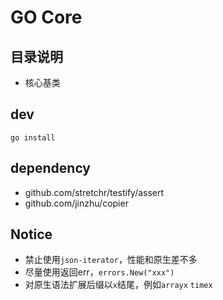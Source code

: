 # GO Core

## 目录说明

- 核心基类

## dev

````
go install
````

## dependency

- github.com/stretchr/testify/assert
- github.com/jinzhu/copier

## Notice

- 禁止使用`json-iterator`，性能和原生差不多
- 尽量使用返回err，`errors.New("xxx")`
- 对原生语法扩展后缀以`x`结尾，例如`arrayx` `timex`